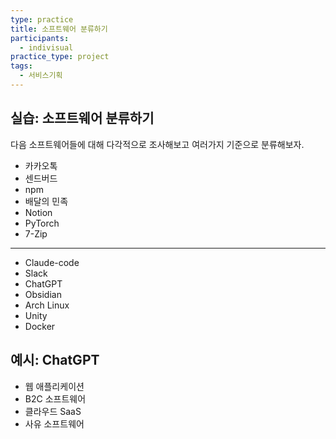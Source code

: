 ```yaml
---
type: practice
title: 소프트웨어 분류하기
participants:
  - indivisual
practice_type: project
tags:
  - 서비스기획
---
```


## 실습: 소프트웨어 분류하기

다음 소프트웨어들에 대해 다각적으로 조사해보고 여러가지 기준으로 분류해보자. 

- 카카오톡
- 센드버드
- npm
- 배달의 민족
- Notion
- PyTorch
- 7-Zip

***

- Claude-code
- Slack
- ChatGPT
- Obsidian
- Arch Linux
- Unity
- Docker

## 예시: ChatGPT

- 웹 애플리케이션
- B2C 소프트웨어
- 클라우드 SaaS
- 사유 소프트웨어